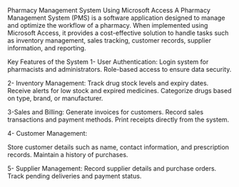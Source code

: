 Pharmacy Management System Using Microsoft Access
A Pharmacy Management System (PMS) is a software application designed to manage and optimize the workflow of a pharmacy. When implemented using Microsoft Access, it provides a cost-effective solution to handle tasks such as inventory management, sales tracking, customer records, supplier information, and reporting.

Key Features of the System
1- User Authentication:
  Login system for pharmacists and administrators.
  Role-based access to ensure data security.

2- Inventory Management:
  Track drug stock levels and expiry dates.
  Receive alerts for low stock and expired medicines.
  Categorize drugs based on type, brand, or manufacturer.

3-Sales and Billing:
  Generate invoices for customers.
  Record sales transactions and payment methods.
  Print receipts directly from the system.

4- Customer Management:

  Store customer details such as name, contact information, and prescription records.
  Maintain a history of purchases.

5- Supplier Management:
  Record supplier details and purchase orders.
  Track pending deliveries and payment status.

